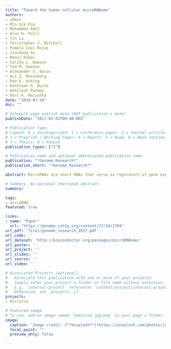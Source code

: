 ```yaml
---
title: "Toward the human cellular microRNAome"
authors:
- admin
- Min-Sik Kim
- Mohammed Adil
- Arun H. Patil
- Yin Lu
- Christopher J. Mitchell
- Pamela Leal-Rojas
- Jinchong Xu
- Manoj Kumar
- Valina L. Dawson
- Ted M. Dawson
- Alexander S. Baras
- Avi Z. Rosenberg
- Dan E. Arking
- Kathleen H. Burns
- Akhilesh Pandey
- Marc K. Halushka
date: "2018-07-16"
doi: ""

# Schedule page publish date (NOT publication's date).
publishDate: "2017-01-01T00:00:00Z"

# Publication type.
# Legend: 0 = Uncategorized; 1 = Conference paper; 2 = Journal article;
# 3 = Preprint / Working Paper; 4 = Report; 5 = Book; 6 = Book section;
# 7 = Thesis; 8 = Patent
publication_types: ["2"]

# Publication name and optional abbreviated publication name.
publication: "*Genome Research*"
publication_short: "*Genome Research*"

abstract: MicroRNAs are short RNAs that serve as regulators of gene expression and are essential components of normal development as well as modulators of disease. MicroRNAs generally act cell-autonomously, and thus their localization to specific cell types is needed to guide our understanding of microRNA activity. Current tissue-level data have caused considerable confusion, and comprehensive cell-level data do not yet exist. Here, we establish the landscape of human cell-specific microRNA expression. This project evaluated 8 billion small RNA-seq reads from 46 primary cell types, 42 cancer or immortalized cell lines, and 26 tissues. It identified both specific and ubiquitous patterns of expression that strongly correlate with adjacent superenhancer activity. Analysis of unaligned RNA reads uncovered 207 unknown minor strand (passenger) microRNAs of known microRNA loci and 495 novel putative microRNA loci. Although cancer cell lines generally recapitulated the expression patterns of matched primary cells, their isomiR sequence families exhibited increased disorder, suggesting DROSHA- and DICER1-dependent microRNA processing variability. Cell-specific patterns of microRNA expression were used to de-convolute variable cellular composition of colon and adipose tissue samples, highlighting one use of these cell-specific microRNA expression data. Characterization of cellular microRNA expression across a wide variety of cell types provides a new understanding of this critical regulatory RNA species.

# Summary. An optional shortened abstract.
summary: 

tags:
- microRNA
featured: true

links:
- name: "Paper"
  url: "https://genome.cshlp.org/content/27/10/1769"
url_pdf: 'files/genome_research_2017.pdf'
url_code: ''
url_dataset: 'http://bioconductor.org/packages/microRNAome/'
url_poster: ''
url_project: ''
url_slides: ''
url_source: ''
url_video: ''

# Associated Projects (optional).
#   Associate this publication with one or more of your projects.
#   Simply enter your project's folder or file name without extension.
#   E.g. `internal-project` references `content/project/internal-project/index.md`.
#   Otherwise, set `projects: []`.
projects:
- microrna

# Featured image
# To use, add an image named `featured.jpg/png` to your page's folder. 
image:
  caption: 'Image credit: [**Unsplash**](https://unsplash.com/photos/jdD8gXaTZsc)'
  focal_point: ""
  preview_only: false

---
```



